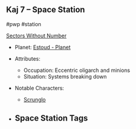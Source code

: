 ## Kaj 7 &ndash; Space Station

#pwp #station

[Sectors Without Number](https://sectorswithoutnumber.com/sector/bfDcBzTtgpeyLUfwzjio/spaceStation/Ja7B6MXBan7f8ObNaQsM)

- Planet: [Estoud - Planet](../../../Gaming/StarsWithoutNumber/PiratesWithoutPlunder/Estoud%20-%20Planet.md)

- Attributes:
   -   Occupation: Eccentric oligarch and minions
   -   Situation: Systems breaking down

- Notable Characters:
	- [Scrunglo](Scrunglo.md)

- Space Station Tags
	-  
